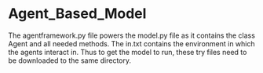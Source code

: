 # Agent_Based_Model
The agentframework.py file powers the model.py file as it contains the class Agent and all needed methods. The in.txt contains the environment in which the agents interact in. Thus to get the model to run, these try files need to be downloaded to the same directory.
